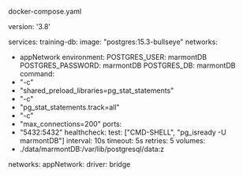 docker-compose.yaml

version: '3.8'

services:
training-db:
image: "postgres:15.3-bullseye"
networks:
- appNetwork
environment:
POSTGRES_USER: marmontDB
POSTGRES_PASSWORD: marmontDB
POSTGRES_DB: marmontDB
command:
- "-c"
- "shared_preload_libraries=pg_stat_statements"
- "-c"
- "pg_stat_statements.track=all"
- "-c"
- "max_connections=200"
ports:
- "5432:5432"
healthcheck:
test: ["CMD-SHELL", "pg_isready -U marmontDB"]
interval: 10s
timeout: 5s
retries: 5
volumes:
- ./data/marmontDB:/var/lib/postgresql/data:z

networks:
appNetwork:
driver: bridge
